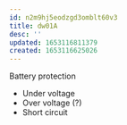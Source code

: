 ```yaml
---
id: n2m9hj5eodzgd3omblt60v3
title: dw01A
desc: ''
updated: 1653116811379
created: 1653116625026
---
```


Battery protection

- Under voltage
- Over voltage (?)
- Short circuit
